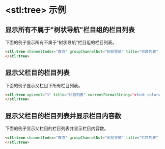 # &lt;stl:tree&gt; 示例

## 显示所有不属于"树状导航"栏目组的栏目列表

下面的例子显示所有不属于"树状导航"栏目组的栏目列表。

```html
<stl:tree channelIndex="首页" groupChannelNot="树状导航" title="栏目列表" currentFormatString="<font color=red><strong>{0}</strong></font>">
</stl:tree>
```

## 显示父栏目的栏目列表

下面的例子显示父栏目下所有栏目列表。

```html
<stl:tree upLevel="1" title="栏目列表" currentFormatString="<font color=red><strong>{0}</strong></font>">
</stl:tree>
```

## 显示父栏目的栏目列表并显示栏目内容数

下面的例子显示父栏目的栏目列表并显示栏目内容数。

```html
<stl:tree channelIndex="首页" groupChannelNot="树状导航" title="栏目列表" currentFormatString="<font color=red><strong>{0}</strong></font>">
</stl:tree>
```
